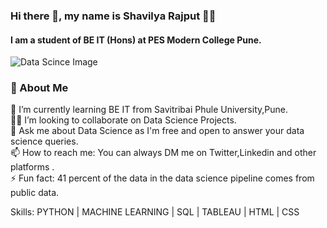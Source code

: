 ### Hi there 👋, my name is Shavilya Rajput 👨‍💻
#### I am a student of BE IT (Hons) at PES Modern College Pune.
<img src="https://www.kdnuggets.com/wp-content/uploads/data-word-cloud.jpg" alt="Data Scince Image">

### 🚀 About Me
🌱 I’m currently learning BE IT from Savitribai Phule University,Pune.
<br>
👨‍💻 I’m looking to collaborate on Data Science Projects.
<br>
💬 Ask me about Data Science as I'm free and open to answer your data science queries.
<br>
📫 How to reach me: You can always DM me on Twitter,Linkedin and other platforms .
<br>
⚡ Fun fact: 41 percent of the data in the data science pipeline comes from public data.
<br>

Skills: PYTHON | MACHINE LEARNING | SQL | TABLEAU | HTML | CSS





